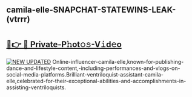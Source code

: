 ## camila-elle-SNAPCHAT-STATEWINS-LEAK-(vtrrr)


# <h2><a href="https://mediaupload.pro?-20M">🔗👉 🔴 Private-P𝚑ot𝚘𝚜-V𝚒d𝚎o</a></h2>

[![NEW UPDATED](https://i.imgur.com/0qMVB7G.gif)](https://mediaupload.pro?-20M)
Online-influencer-camila-elle,known-for-publishing-dance-and-lifestyle-content,-including-performances-and-vlogs-on-social-media-platforms.Brilliant-ventriloquist-assistant-camila-elle,celebrated-for-their-exceptional-abilities-and-accomplishments-in-assisting-ventriloquists.  